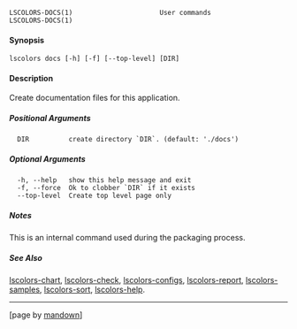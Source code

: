 	LSCOLORS-DOCS(1)                      User commands                      LSCOLORS-DOCS(1)

#### Synopsis
	lscolors docs [-h] [-f] [--top-level] [DIR]

#### Description

Create documentation files for this application.

##### Positional Arguments
	  DIR          create directory `DIR`. (default: './docs')

##### Optional Arguments
	  -h, --help   show this help message and exit
	  -f, --force  Ok to clobber `DIR` if it exists
	  --top-level  Create top level page only

##### Notes

This is an internal command used during the packaging process.

##### See Also

[lscolors-chart](chart.md), [lscolors-check](check.md), [lscolors-configs](configs.md), [lscolors-report](report.md), [lscolors-samples](samples.md), [lscolors-sort](sort.md), [lscolors-help](help.md).

----------------------------------------------------------
[page by [mandown](https://github.com/russellane/mandown)]